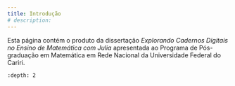 ```yaml
---
title: Introdução
# description:
---
```


Esta página contém o produto da dissertação *Explorando Cadernos Digitais no Ensino de Matemática com Julia* apresentada ao Programa de Pós-graduação em Matemática em Rede Nacional da Universidade Federal do Cariri.

```{tableofcontents}
:depth: 2
```
